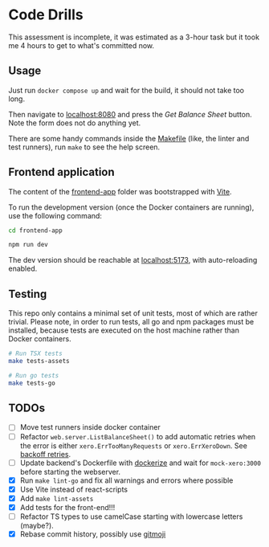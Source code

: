 # Code Drills

This assessment is incomplete, it was estimated as a 3-hour task but it took me 4 hours to get to what's committed now.

## Usage

Just run `docker compose up` and wait for the build, it should not take too long.

Then navigate to [localhost:8080](http://localhost:8080/) and press the *Get Balance Sheet* button. Note the form does not do anything yet.

There are some handy commands inside the [Makefile](./Makefile) (like, the linter and test runners), run `make` to see the help screen.

## Frontend application

The content of the [frontend-app](./frontend-app) folder was bootstrapped with [Vite](https://vitejs.dev/).

To run the development version (once the Docker containers are running), use the following command:

```sh
cd frontend-app

npm run dev
```

The dev version should be reachable at [localhost:5173](http://localhost:5173/), with auto-reloading enabled.

## Testing

This repo only contains a minimal set of unit tests, most of which are rather trivial.
Please note, in order to run tests, all go and npm packages must be installed, because tests are executed on the host machine rather than Docker containers.

```sh
# Run TSX tests
make tests-assets

# Run go tests
make tests-go
```

## TODOs

- [ ] Move test runners inside docker container
- [ ] Refactor `web.server.ListBalanceSheet()` to add automatic retries when the error is either `xero.ErrTooManyRequests` or `xero.ErrXeroDown`. See [backoff retries](https://encore.dev/blog/retries).
- [ ] Update backend's Dockerfile with [dockerize](https://github.com/jwilder/dockerize) and wait for `mock-xero:3000` before starting the webserver.
- [x] Run `make lint-go` and fix all warnings and errors where possible
- [x] Use Vite instead of react-scripts
- [x] Add `make lint-assets`
- [x] Add tests for the front-end!!!
- [ ] Refactor TS types to use camelCase starting with lowercase letters (maybe?).
- [x] Rebase commit history, possibly use [gitmoji](https://gitmoji.dev/)
